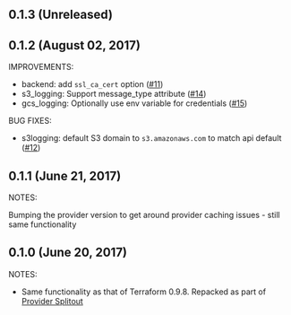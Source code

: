 ## 0.1.3 (Unreleased)
## 0.1.2 (August 02, 2017)

IMPROVEMENTS:

* backend: add `ssl_ca_cert` option ([#11](https://github.com/terraform-providers/terraform-provider-fastly/issues/11))
* s3_logging: Support message_type attribute ([#14](https://github.com/terraform-providers/terraform-provider-fastly/issues/14))
* gcs_logging: Optionally use env variable for credentials ([#15](https://github.com/terraform-providers/terraform-provider-fastly/issues/15))

BUG FIXES: 

* s3logging: default S3 domain to `s3.amazonaws.com` to match api default ([#12](https://github.com/terraform-providers/terraform-provider-fastly/issues/12))

## 0.1.1 (June 21, 2017)

NOTES:

Bumping the provider version to get around provider caching issues - still same functionality

## 0.1.0 (June 20, 2017)

NOTES:

* Same functionality as that of Terraform 0.9.8. Repacked as part of [Provider Splitout](https://www.hashicorp.com/blog/upcoming-provider-changes-in-terraform-0-10/)
